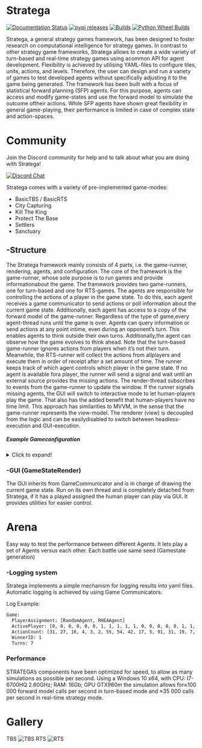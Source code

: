 ﻿# Stratega
[![Documentation Status](https://readthedocs.org/projects/stratega/badge/?version=latest)](https://stratega.readthedocs.io/en/latest/?badge=latest)
[![pypi releases](https://img.shields.io/pypi/v/stratega.svg)](https://pypi.org/project/stratega)
[![Builds](https://github.com/GAIGResearch/Stratega/actions/workflows/ci.yml/badge.svg?branch=dev)](https://github.com/GAIGResearch/Stratega/actions/workflows/ci.yml)
[![Python Wheel Builds](https://github.com/GAIGResearch/Stratega/actions/workflows/wheels.yml/badge.svg?branch=dev)](https://github.com/GAIGResearch/Stratega/actions/workflows/wheels.yml)

Stratega, a general strategy games framework, has been designed to foster research on computational intelligence for strategy games. In contrast to other strategy game frameworks, Stratega allows to create a wide variety of turn-based and real-time strategy games using acommon API for agent development. Flexibility is achieved by utilising YAML-files to configure tiles, units, actions, and levels. Therefore, the user can design and run a variety of games to test developed agents without specifically adjusting it to the game being generated. The framework has been built with a focus of statistical forward planning (SFP) agents. For this purpose, agents can access and modify game-states and use the forward model to simulate the outcome oftheir actions. While SFP agents have shown great flexibility in general game-playing, their performance is limited in case of complex state and action-spaces.


# Community
Join the Discord community for help and to talk about what you are doing with Stratega!

[![Discord Chat](https://img.shields.io/discord/783231009738719233.svg)](https://discord.gg/Y2uZZ3TSuT)

Stratega comes with a variety of pre-implemented game-modes:
  - BasicTBS / BasicRTS
  - City Capturing
  - Kill The King
  - Protect The Base
  - Settlers
  - Sanctuary

## -Structure
The Stratega framework mainly consists of 4 parts, i.e. the game-runner, rendering, agents, and configuration. The core of the framework is the game-runner, whose sole purpose is to run games and provide informationabout the game. The framework provides two game-runners, one for turn-based and one for RTS-games. The agents are responsible for controlling the actions of a player in the game state. To do this, each agent receives a game communicator to send actions or poll information about the current game state. Additionally, each agent has access to a copy of the forward model of the game-runner. Regardless of the type of game,every agent-thread runs until the game is over. Agents can query information or send actions at any point intime, even during an opponent’s turn. This enables agents to think outside their own turns. Additionally,the agent can observe how the game evolves to think ahead. Note that the turn-based game-runner ignores actions from players when it’s not their turn. Meanwhile, the RTS-runner will collect the actions from allplayers and execute them in order of receipt after a set amount of time. The runner keeps track of which agent controls which player in the game state. If no agent is available fora player, the runner will send a signal and wait until an external source provides the missing actions. The render-thread subscribes to events from the game-runner to update the window. If the runner signals missing agents, the GUI will switch to interactive mode to let human-players play the game. That also has the added benefit that human-players have no time limit. This approach has similarities to MVVM, in the sense that the game-runner represents the view-model. The renderer (view) is decoupled from the logic and can be easilydisabled to switch between headless-execution and GUI-execution.

##### Example Gameconfiguration

<details>
  <summary>Click to expand!</summary>

```yaml
GameConfig:
    Type: RTS
    ActionTimer: 10s
    RoundLimit: 100
    
Agents:
    - RandomAgent
    - HumanAgent
Tiles:
    Plain:
        Sprite: ../GUI/Assets/Tiles/plain.png
        Symbol: .
        IsWalkable: true
        DefaultTile: true
    Water:
        Sprite: ../GUI/Assets/Tiles/water.png
        Symbol: W
        IsWalkable: false
    Mountain:
        Sprite: ../GUI/Assets/Tiles/rock.png
        Symbol: M
        IsWalkable: false
        BlocksSight: true
    ...
Entities:
    City:
        Sprite: ../GUI/Assets/Entities/castle.png
        Symbol: c
        LineOfSightRange: 5
        Actions: [Spawn]
        CanSpawn: [Worker, Settler]
        Parameters:
            Health: 800
            StorageCapacity: 50

    Barracks:
        Sprite: ../GUI/Assets/Entities/barracks.png
        LineOfSightRange: 3
        Requirements: [Discipline]
        Actions: [Spawn]
        CanSpawn: [Warrior, Archer]
        Cost:
            Prod: 20
        Parameters:
            Health: 500

    Archer:
        Sprite: ../GUI/Assets/Entities/unit3.png
        LineOfSightRange: 3
        Actions: [Move, Attack]
        RequiredTechnology: Archery
        Cost:
            Prod: 15
        Parameters:
            Armor: 15
            Speed: 1
            Range: 6
            WeaponStrength: 15
            ReloadTime: 2
            Morale: 10
            Health: 100
    ...
EntityGroups:
    Units: [Worker, Warrior, Archer, Catapult, Settler]
    Buildings: [City, Barracks, MilitaryAcademy, Foundry, Workshop, Storage]
    Attackable: [City, Barracks, MilitaryAcademy, Foundry, Workshop, Storage, Worker, Warrior, Archer, Catapult, Settler]

Actions:
    # Attack Actions
    Attack:
        Type: EntityAction
        Cooldown: 1
        Target:
            Type: Entity
            ValidTargets: Attackable
            Conditions:
                - "InRange(Source, Target, Source.Range)"
        Effects:
            - "Attack(Target.Health, Source.WeaponStrength)"

    # Move Actions
    Move:
        Type: EntityAction
        Cooldown: 1
        Target:
            Type: Position
            Shape: Circle
            Size: 3
            Conditions:
                - "IsWalkable(Target)"
        Effects:
            - "Move(Source, Target)"

    #Research
    Research:
        Type: PlayerAction
        Cooldown: 0
        Target:
            Type: Technology
            ValidTargets: All
            Conditions:
                - "CanResearch(Source, Target)"
                - "CanAfford(Source, Target)"
        TriggerComplete:
            - "HasElapsedTick(3)"
        OnStart:
            - "PayCost(Source, Target)"
        OnComplete:
            - "Research(Source, Target)"
    ...
TechnologyTrees:
    SingleTree:
        Mining:
            Description: Base technology
            Cost:
                Prod: 5
        Discipline:
            Description: Enables barracks construction.
            Requirements: [Mining]
            Cost:
                Prod: 15
            Time: 2
    ...

ForwardModel:
    WinCondition:
        Type: UnitAlive
        Unit: City

    Trigger:
        - OnTick:
            ValidTargets: City
            Conditions:
                - "IsPlayerEntity(Source)"
            Effects:
                - "ModifyResource(Source.Player.Prod, 1)"
        - OnTick:
            ValidTargets: Workshop
            Conditions:
                - "IsPlayerEntity(Source)"
        ...
```
</details>

### -GUI (GameStateRender)
The GUI inherits from GameCommunicator and is in charge of drawing the current game state.
Run on its own thread and is completely detached from Stratega, if it has a played assigned the human player can play via GUI.
It provides utilities for easier control.


 
# Arena
 Easy way to test the performance between different Agents. It lets play a set of Agents versus each other.
Each battle use same seed (Gamestate generation)


### -Logging system
Stratega implements a simple mechanism for logging results into yaml files. Automatic logging is achieved by using Game Communicators.

Log Example:
```sh
Game:
  PlayerAssignment: [RandomAgent, RHEAAgent]
  ActivePlayer: [0, 0, 0, 0, 0, 0, 1, 1, 1, 1, 1, 0, 0, 0, 0, 0, 1, 1, 1, 1, 1, 1, 0, 0, 0, 0, 0, 0, 0, 1, 1, 1, 0, 0, 0, 0, 0, 1, 1, 0, 0, 0, 1, 1, 1, 1, 1, 1, 1, 1, 1, 1, 0, 0, 0, 0, 0, 0, 1, 1, 1, 1, 1, 1, 1, 1, 1, 1, 0, 0, 1, 1, 1, 1, 1, 1, 1, 1]
  ActionCount: [31, 27, 16, 4, 3, 2, 55, 54, 42, 17, 5, 91, 31, 19, 7, 6, 72, 29, 17, 6, 2, 1, 88, 31, 27, 26, 13, 2, 1, 70, 30, 18, 91, 30, 26, 16, 4, 75, 31, 28, 17, 16, 71, 59, 19, 7, 4, 3, 2, 2, 2, 1, 28, 18, 7, 6, 3, 1, 74, 31, 30, 28, 16, 14, 14, 14, 13, 1, 16, 6, 85, 30, 29, 17, 6, 5, 5, 2]
  WinnerID: 1
  Turns: 7
```
 
### Performance
STRATEGA’s components have been optimized for speed, to allow as many simulations as possible per second. Using a Windows 10 x64, with CPU: I7-6700HQ 2.60GHz; RAM: 16Gb; GPU GTX960m the simulation allows for≈100 000 forward model calls per second in turn-based mode and ≈35 000 calls per second in real-time strategy mode.

# Gallery
TBS
![TBS](/images/tbsScreenshot.png)
RTS
![RTS](/images/rtsScreenshot.png)
